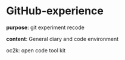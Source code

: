 # GitHub-experience


**purpose**: git experiment recode

**content**: General diary and code environment


oc2k: open code tool kit
